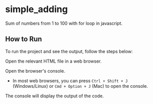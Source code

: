 # simple_adding
Sum of numbers from 1 to 100 with for loop in javascript.

## How to Run

To run the project and see the output, follow the steps below:

Open the relevant HTML file in a web browser.

Open the browser's console.
- In most web browsers, you can press `Ctrl + Shift + J` (Windows/Linux) or `Cmd + Option + J` (Mac) to open the console.

The console will display the output of the code.



